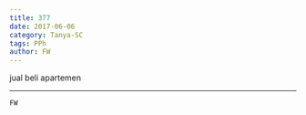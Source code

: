 ```yaml
---
title: 377
date: 2017-06-06
category: Tanya-SC
tags: PPh
author: FW
---
```


jual beli apartemen

---



`FW`
